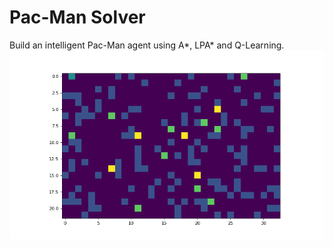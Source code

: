 # Pac-Man Solver

Build an intelligent Pac-Man agent using A*, LPA* and Q-Learning.
![Astar solver](demo/astar.gif)
